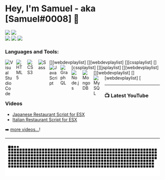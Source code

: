 # Hey, I'm Samuel - aka [Samuel#0008] 👋 

<div "
  <a href="https://github.com/GitHub-Samuel">
  <img height="180em" src="https://github-readme-stats.vercel.app/api?username=GitHub-Samuel&show_icons=true&theme=github_dark&include_all_commits=true&count_private=true&show_icons=true"/>
  <img height="180em" src="https://github-readme-stats.vercel.app/api/top-langs/?username=GitHub-Samuel&layout=compact&langs_count=7&theme=github_dark&show_icons=true"/>
</div>

<div
  <a href="https://www.instagram.com/_samuel672_/" target="_blank"><img src="https://img.shields.io/badge/-Instagram-%23E4405F?style=for-the-badge&logo=instagram&logoColor=white" target="_blank"></a>
 	<a href="https://www.twitch.tv/koyakl" target="_blank"><img src="https://img.shields.io/badge/Twitch-9146FF?style=for-the-badge&logo=twitch&logoColor=white" target="_blank"></a>
  <a href = "samnicol888@gmail.com"><img src="https://img.shields.io/badge/-Email-%23333?style=for-the-badge&logo=email&logoColor=white" target="_blank"></a>
</div>


### Languages and Tools:

[<img align="left" alt="Visual Studio Code" width="26px" src="https://cdn.jsdelivr.net/gh/devicons/devicon/icons/vscode/vscode-original.svg" style="padding-right:10px;" />][webdevplaylist]
[<img align="left" alt="HTML5" width="26px" src="https://cdn.jsdelivr.net/gh/devicons/devicon/icons/html5/html5-original.svg" style="padding-right:10px;" />][webdevplaylist]
[<img align="left" alt="CSS3" width="26px" src="https://cdn.jsdelivr.net/gh/devicons/devicon/icons/css3/css3-original.svg" style="padding-right:10px;" />][cssplaylist]
[<img align="left" alt="Sass" width="26px" src="https://cdn.jsdelivr.net/gh/devicons/devicon/icons/sass/sass-original.svg" style="padding-right:10px;" />][cssplaylist]
[<img align="left" alt="JavaScript" width="26px" src="https://cdn.jsdelivr.net/gh/devicons/devicon/icons/javascript/javascript-original.svg" style="padding-right:10px;" />][jsplaylist]
[<img align="left" alt="GraphQL" width="26px" src="https://cdn.jsdelivr.net/gh/devicons/devicon/icons/graphql/graphql-plain.svg" style="padding-right:10px;" />][webdevplaylist]
[<img align="left" alt="Node.js" width="26px" src="https://cdn.jsdelivr.net/gh/devicons/devicon/icons/nodejs/nodejs-original.svg" style="padding-right:10px;" />][webdevplaylist]
[<img align="left" alt="MongoDB" width="26px" src="https://cdn.jsdelivr.net/gh/devicons/devicon/icons/mongodb/mongodb-original.svg" style="padding-right:10px;" />][webdevplaylist]
[<img align="left" alt="MySQL" width="26px" src="https://cdn.jsdelivr.net/gh/devicons/devicon/icons/mysql/mysql-original.svg" style="padding-right:10px;" />


---

### 📺 Latest YouTube Videos

<!-- YOUTUBE:START -->
- [Japanese Restaurant Script for ESX](https://www.youtube.com/watch?v=HEkgxpCcNUc&t=77s)
- [Italian Restaurant Script for ESX](https://www.youtube.com/watch?v=8_R2G_W5eXo&t=12s)
<!-- YOUTUBE:END -->

➡️ [more videos...](https://www.youtube.com/channel/UChRldWkBxIKv_SMixY7cCvA)!


---

![Snake animation](https://github.com/jhcpeixoto/jhcpeixoto/blob/output/github-contribution-grid-snake.svg)


